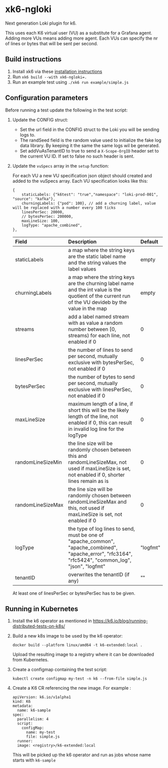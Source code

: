 # xk6-ngloki
Next generation Loki plugin for k6.

 This uses each K6 virtual user (VU) as a substitute for a Grafana agent. Adding more VUs means adding more agent.
 Each VUs can specify the nr of lines or bytes that will be sent per second.

## Build instructions

1. Install xk6 via these [installation instructions](https://github.com/grafana/xk6#install-xk6)
2. Run `xk6 build --with xk6-ngloki=.`
3. Run an example test using `./xk6 run example/simple.js`

## Configuration parameters

Before running a test update the following in the test script:

1. Update the CONFIG struct:
   * Set the url field in the CONFIG struct to the Loki you will be sending logs to.
   * The randSeed field is the random value used to initialize the fake log data library. By keeping it the same the same logs wil be generated.
   * Set addVuAsTenantID to true to send a `X-Scope-OrgID` header set to the current VU ID. If set to false no such header is sent.
2. Update the `vuSpecs` array in the `setup` function:

   For each VU a new VU specification json object should created and added to the vuSpecs array. Each VU specification looks like this:

   ```
   {
       staticLabels: {"k6test": "true","namespace": "loki-prod-001", "source": "kafka"},
       churningLabels: {"pod": 100}, // add a churning label, value will be replaced with a number every 100 ticks
       linesPerSec: 20000,
       // bytesPerSec: 200000,
       maxLineSize: 100,
       logType: "apache_combined",
   },
   ```

   | Field             | Description                                                                                                                                            | Default   |
   | :---------------- | :----------------------------------------------------------------------------------------------------------------------------------------------------- | :-------- |
   | staticLabels      | a map where the string keys are the static label name and the string values the label values                                                           | empty     |
   | churningLabels    | a map where the string keys are the churning label name and the int value is the quotient of the current run of the VU devideb by the value in the map | empty     |
   | streams           | add a label named stream with as value a random number between [0, streams) for each line, not enabled if 0                                            | 0         |
   | linesPerSec       | the number of lines to send per second, mutually exclusive with bytesPerSec, not enabled if 0                                                          | 0         |
   | bytesPerSec       | the number of bytes to send per second, mutually exclusive with linesPerSec, not enabled if 0                                                          | 0         |
   | maxLineSize       | maximum length of a line, if short this will be the likely length of the line, not enabled if 0, this can result in invalid log line for the logType   | 0         |
   | randomLineSizeMin | the line size will be randomly chosen between this and randomLineSizeMax, not used if maxLineSize is set, not enabled if 0, shorter lines remain as is | 0         |
   | randomLineSizeMax | the line size will be randomly chosen between randomLineSizeMax and this, not used if maxLineSize is set, not enabled if 0                             | 0         |
   | logType           | the type of log lines to send, must be one of "apache_common", "apache_combined", "apache_error", "rfc3164", "rfc5424", "common_log", "json", "logfmt" | "logfmt"  |
   | tenantID          | overwrites the tenantID (if any)                                                                                                                       | ""        |

   At least one of linesPerSec or bytesPerSec has to be given.


## Running in Kubernetes

1. Install the k6 operator as mentioned in https://k6.io/blog/running-distributed-tests-on-k8s/

2. Build a new k8s image to be used by the k6 operator:

   ```
   docker build --platform linux/amd64 -t k6-extended:local .
   ```

   Upload the resulting image to a registry where it can be downloaded from Kubernetes.

3. Create a configmap containing the test script:

   ```
   kubectl create configmap my-test -n k6 --from-file simple.js
   ```

4. Create a K6 CR referencing the new image. For example :

   ```
   apiVersion: k6.io/v1alpha1
   kind: K6
   metadata:
     name: k6-sample
   spec:
     parallelism: 4
     script:
       configMap:
         name: my-test
         file: simple.js
     runner:
     image: <registry>/k6-extended:local
   ```

   This will be picked up the k6 operator and run as jobs whose name starts with `k6-sample`